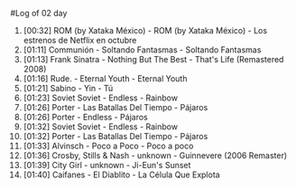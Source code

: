 #Log of 02 day

1. [00:32] ROM (by Xataka México) - ROM (by Xataka México) - Los estrenos de Netflix en octubre
1. [01:11] Communión - Soltando Fantasmas - Soltando Fantasmas
1. [01:13] Frank Sinatra - Nothing But The Best - That's Life (Remastered 2008)
1. [01:16] Rude. - Eternal Youth - Eternal Youth
1. [01:21] Sabino - Yin - Tú
1. [01:23] Soviet Soviet - Endless - Rainbow
1. [01:26] Porter - Las Batallas Del Tiempo - Pájaros
1. [01:26] Porter - Endless - Pájaros
1. [01:32] Soviet Soviet - Endless - Rainbow
1. [01:32] Porter - Las Batallas Del Tiempo - Pájaros
1. [01:33] Alvinsch - Poco a Poco - Poco a poco
1. [01:36] Crosby, Stills & Nash - unknown - Guinnevere (2006 Remaster)
1. [01:39] City Girl - unknown - Ji-Eun's Sunset
1. [01:40] Caifanes - El Diablito - La Célula Que Explota
